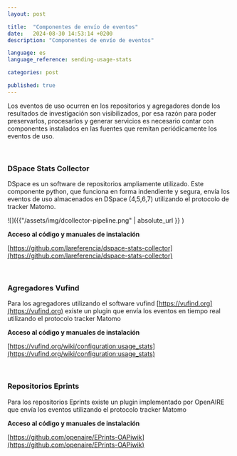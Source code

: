 ```yaml
---
layout: post

title:  "Componentes de envío de eventos"
date:   2024-08-30 14:53:14 +0200
description: "Componentes de envío de eventos"

language: es
language_reference: sending-usage-stats

categories: post

published: true
---
```


Los eventos de uso ocurren en los repositorios y agregadores donde los resultados de investigación son visibilizados, por esa razón para poder preservarlos, procesarlos y generar servicios es necesario contar con componentes instalados en las fuentes que remitan periódicamente los eventos de uso. 

<br/>

### **DSpace Stats Collector** 

DSpace es un software de repositorios ampliamente utilizado. Este componente python, que funciona en forma indendiente y segura, envía los eventos de uso almacenados en  DSpace (4,5,6,7) utilizando el protocolo de tracker Matomo.

![]({{"/assets/img/dcollector-pipeline.png" | absolute_url }} )

**Acceso al código y manuales de instalación**

[https://github.com/lareferencia/dspace-stats-collector](https://github.com/lareferencia/dspace-stats-collector)
  
<br/>

### **Agregadores Vufind**

Para los agregadores utilizando el software vufind [https://vufind.org](https://vufind.org) existe un plugin que envía los eventos en tiempo real utilizando el protocolo tracker Matomo 

**Acceso al código y manuales de instalación**

[https://vufind.org/wiki/configuration:usage_stats](https://vufind.org/wiki/configuration:usage_stats)

<br/>

### **Repositorios Eprints** 

Para los repositorios Eprints existe un plugin implementado por OpenAIRE que envía los eventos utilizando el protocolo tracker Matomo

**Acceso al código y manuales de instalación**

[https://github.com/openaire/EPrints-OAPiwik](https://github.com/openaire/EPrints-OAPiwik)

<br/>